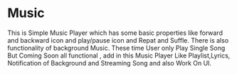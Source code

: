 # Music
This is Simple Music Player which has some basic properties like forward and backward icon and play/pause icon and Repat and Suffle.
There is also functionality of background Music.
These time User only Play Single Song But Coming Soon all functional ,
add in this Music Player Like Playlist,Lyrics, Notification of Background and Streaming Song and also Work On UI.
